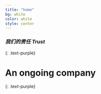 ```yaml
---
title: "home"
bg: white
color: white
style: center
---
```


### *我们的责任 Trust*
{: .text-purple}

<span class="fa-stack subtlecircle" style="font-size:100px; background:rgba(255,166,0,0.1)">
  <i class="fa fa-circle fa-stack-2x text-white"></i>
  <i class="fa fa-bicycle fa-stack-1x text-orange"></i>
</span>

# An ongoing company
{: .text-purple}

